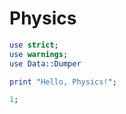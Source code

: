 Physics
=======

```perl:test.pl
use strict;
use warnings;
use Data::Dumper

print "Hello, Physics!";

1;
```


